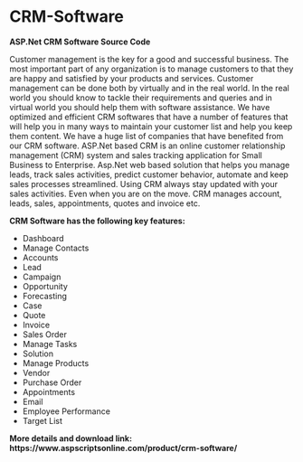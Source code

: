 # CRM-Software
<b>ASP.Net CRM Software Source Code</b>

Customer management is the key for a good and successful business. The most important part of any organization is to manage customers to that they are happy and satisfied by your products and services. Customer management can be done both by virtually and in the real world. In the real world you should know to tackle their requirements and queries and in virtual world you should help them with software assistance. We have optimized and efficient CRM softwares that have a number of features that will help you in many ways to maintain your customer list and help you keep them content. We have a huge list of companies that have benefited from our CRM software. ASP.Net based CRM is an online customer relationship management (CRM) system and sales tracking application for Small Business to Enterprise. Asp.Net web based solution that helps you manage leads, track sales activities, predict customer behavior, automate and keep sales processes streamlined. Using CRM always stay updated with your sales activities. Even when you are on the move. CRM manages account, leads, sales, appointments, quotes and invoice etc.

<b>CRM Software has the following key features:</b>

<ul>
<li>Dashboard</li>
<li>Manage Contacts</li>
<li>Accounts</li>
<li>Lead</li>
<li>Campaign</li>
<li>Opportunity</li>
<li>Forecasting</li>
<li>Case</li>
<li>Quote</li>
<li>Invoice</li>
<li>Sales Order</li>
<li>Manage Tasks</li>
<li>Solution</li>
<li>Manage Products</li>
<li>Vendor</li>
<li>Purchase Order</li>
<li>Appointments</li>
<li>Email</li>
<li>Employee Performance</li>
<li>Target List</li>
</ul>
<b>More details and download link:</b>
<b>https://www.aspscriptsonline.com/product/crm-software/</b>
